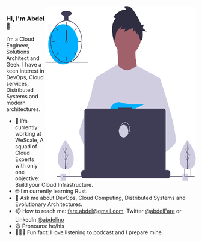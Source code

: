 <img align="right" src="https://github.com/abdelino17/abdelino17/blob/main/undraw_dev_productivity_umsq.svg" alt="Illustration of a productive dev" width=400px height=465px/>

### Hi, I'm Abdel 👋

I’m a Cloud Engineer, Solutions Architect and Geek. I have a keen interest in DevOps, Cloud services, Distributed Systems and modern architectures.

- 📱   I’m currently working at WeScale, A squad of Cloud Experts with only one objective: Build your Cloud Infrastructure.
- 🤓  I’m currently learning Rust.
- 💬  Ask me about DevOps, Cloud Computing, Distributed Systems and Evolutionary Architectures.
- 📫  How to reach me: fare.abdel@gmail.com, Twitter [@abdelFare](https://twitter.com/abdelFare) or LinkedIn [@abdelino](https://www.linkedin.com/in/abdelino)
- 😄  Pronouns: he/his
- 🚴🏽‍♀️  Fun fact: I love listening to podcast and I prepare mine.
